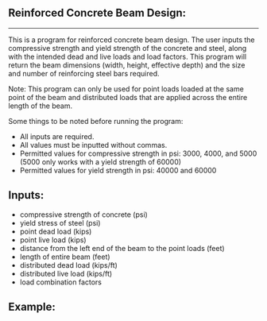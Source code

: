 Reinforced Concrete Beam Design:
-------------
-------------

This is a program for reinforced concrete beam design.
The user inputs the compressive strength and yield strength of the concrete and steel,
along with the intended dead and live loads and load factors.
This program will return the beam dimensions (width, height, effective depth)
and the size and number of reinforcing steel bars required.

Note: This program can only be used for point loads loaded at the same point of the beam and distributed loads that are applied across the entire length of the beam.

Some things to be noted before running the program:

- All inputs are required.
- All values must be inputted without commas.
- Permitted values for compressive strength in psi:
  3000, 4000, and 5000 (5000 only works with a yield strength of 60000)
- Permitted values for yield strength in psi:
  40000 and 60000


Inputs:
------

- compressive strength of concrete (psi)
- yield stress of steel (psi)
- point dead load (kips)
- point live load (kips)
- distance from the left end of the beam to the point loads (feet)
- length of entire beam (feet)
- distributed dead load (kips/ft)
- distributed live load (kips/ft)
- load combination factors


Example:
-----

